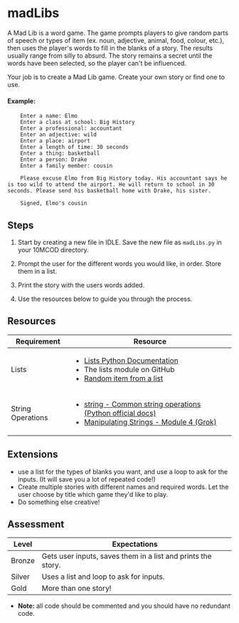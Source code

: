 # madLibs

A Mad Lib is a word game. The game prompts players to give random parts of speech or types of item (ex. noun, adjective, animal, food, colour, etc.), then uses the player's words to fill in the blanks of a story. The results usually range from silly to absurd. The story remains a secret until the words have been selected, so the player can't be influenced.

Your job is to create a Mad Lib game. Create your own story or find one to use.

#### Example:

```
    Enter a name: Elmo
    Enter a class at school: Big History
    Enter a professional: accountant
    Enter an adjective: wild
    Enter a place: airport
    Enter a length of time: 30 seconds
    Enter a thing: basketball
    Enter a person: Drake
    Enter a family member: cousin
    
    Please excuse Elmo from Big History today. His accountant says he is too wild to attend the airport. He will return to school in 30 seconds. Please send his basketball home with Drake, his sister.
    
    Signed, Elmo's cousin

```

## Steps

1. Start by creating a new file in IDLE. Save the new file as `madLibs.py` in your 10MCOD directory.

2. Prompt the user for the different words you would like, in order. Store them in a list.

3. Print the story with the users words added.
    
4. Use the resources below to guide you through the process.

## Resources

| Requirement | Resource |
|-------------|----------|
| Lists | <ul><li>[Lists Python Documentation](https://docs.python.org/3/tutorial/datastructures.html)</li><li>The lists module on GitHub</li><li>[Random item from a list](https://www.tutorialspoint.com/python3/number_choice.htm)</li></ul> |
| String Operations | <ul><li>[string - Common string operations (Python official docs)](https://docs.python.org/3/library/string.html)</li><li>[Manipulating Strings - Module 4 (Grok)](https://groklearning.com/learn/intro-python-1/manipulating-strings/0/)</li></ul> |


## Extensions

- use a list for the types of blanks you want, and use a loop to ask for the inputs. (It will save you a lot of repeated code!)
- Create multiple stories with different names and required words. Let the user choose by title which game they'd like to play.
- Do something else creative!
    

## Assessment

| Level  | Expectations |
|--------|--------------|
| Bronze   | Gets user inputs, saves them in a list and prints the story. |
| Silver   | Uses a list and loop to ask for inputs. |
| Gold     | More than one story! |

- **Note:** all code should be commented and you should have no redundant code.
